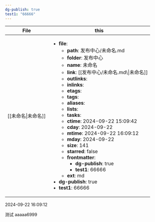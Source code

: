 ```yaml
---
dg-publish: true
test1: "66666"
---
```

| File                 | this                                                                                                                                                                                                                                                                                                                                                                                                                                                                                                                                                                                                                                                                                                                                                                                                             |
| -------------------- | ---------------------------------------------------------------------------------------------------------------------------------------------------------------------------------------------------------------------------------------------------------------------------------------------------------------------------------------------------------------------------------------------------------------------------------------------------------------------------------------------------------------------------------------------------------------------------------------------------------------------------------------------------------------------------------------------------------------------------------------------------------------------------------------------------------------- |
| [[未命名\|未命名]] | <ul><li><b>file</b>: <ul><li><b>path</b>: 发布中心/未命名.md</li><li><b>folder</b>: 发布中心</li><li><b>name</b>: 未命名</li><li><b>link</b>: [[发布中心/未命名.md\\\|未命名]]</li><li><b>outlinks</b>: <ul></ul></li><li><b>inlinks</b>: <ul></ul></li><li><b>etags</b>: <ul></ul></li><li><b>tags</b>: <ul></ul></li><li><b>aliases</b>: <ul></ul></li><li><b>lists</b>: <ul></ul></li><li><b>tasks</b>: <ul></ul></li><li><b>ctime</b>: 2024-09-22 15:09:42</li><li><b>cday</b>: 2024-09-22</li><li><b>mtime</b>: 2024-09-22 16:09:12</li><li><b>mday</b>: 2024-09-22</li><li><b>size</b>: 141</li><li><b>starred</b>: false</li><li><b>frontmatter</b>: <ul><li><b>dg-publish</b>: true</li><li><b>test1</b>: 66666</li></ul></li><li><b>ext</b>: md</li></ul></li><li><b>dg-publish</b>: true</li><li><b>test1</b>: 66666</li></ul> |




 2024-09-22 16:09:12


测试
aaaaa6999